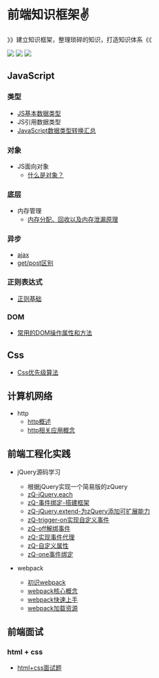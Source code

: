 # 前端知识框架:v:

》》建立知识框架，整理琐碎的知识，打造知识体系《《

[![](https://img.shields.io/badge/Note-JavaScript-important)](点击跳转的链接)	[![](https://img.shields.io/badge/Note-Css-blue)](点击跳转的链接) 	![](https://img.shields.io/badge/Note-计算机网络-blueviolet)



## JavaScript



### 类型

- [JS基本数据类型](https://github.com/ZHHHH9980/ZH-FEnote/blob/master/JavaScript/类型/JavaScript基本数据类型.md)
- JS引用数据类型
- [JavaScript数据类型转换汇总](https://github.com/ZHHHH9980/ZH-FEnote/blob/master/JavaScript/类型/JavaScript数据类型转换汇总.md)

### 对象

- JS面向对象
  - [什么是对象？](./JavaScript/对象/JS中的对象是什么？.md)



### 底层

- 内存管理
  - [内存分配、回收以及内存泄漏原理](./JavaScript/底层/内存管理与内存泄漏原理.md)



### 异步

- [ajax](./JavaScript/异步/AJAX.md)
- [get/post区别](./JavaScript/异步/get和post的区别.md)





### 正则表达式

- [正则基础](./JavaScript/正则表达式/正则基础.md)



### DOM

- [常用的DOM操作属性和方法](./JavaScript/DOM/常用的DOM操作属性和方法.md)



## Css

- [Css优先级算法](./Css/css优先级算法.md)





## 计算机网络

- http
  - [http概述](https://github.com/ZHHHH9980/ZH-FEnote/blob/master/计算机网络/http/http概述.md)
  - [http相关应用概念](https://github.com/ZHHHH9980/ZH-FEnote/blob/master/计算机网络/http/http相关应用概念.md)





## 前端工程化实践

- jQuery源码学习
  
  - 根据jQuery实现一个简易版的zQuery
  - [zQ-jQuery.each](./前端工程实践/jQuery源码学习/jQSC-jQuery.each.md)
  - [zQ-事件绑定-搭建框架](./前端工程实践/jQuery源码学习/jQSC-事件绑定-搭建框架.md)
  - [zQ-jQuery.extend-为zQuery添加可扩展能力](./前端工程实践/jQuery源码学习/jQSC-jQuery.extend.md)
  - [zQ-trigger-on实现自定义事件](./前端工程实践/jQuery源码学习/jQSC-自定义事件.md)
  - [zQ-off解绑事件](./前端工程实践/jQuery源码学习/jQSC-解绑事件.md)
  - [zQ-实现事件代理](./前端工程实践/jQuery源码学习/jQSC-实现事件代理.md)
  - [zQ-自定义属性](./前端工程实践/jQuery源码学习/jQSC-自定义属性.md)
  - [zQ-one事件绑定](./前端工程实践/jQuery源码学习/jQSC-one事件绑定.md)



- webpack
  - [初识webpack](./前端工程实践/webpack/初识webpack.md)
  - [webpack核心概念](./前端工程实践/webpack/webpack核心概念.md)
  - [webpack快速上手](./前端工程实践/webpack/webpack快速上手.md)
  - [webpack加载资源](./前端工程实践/webpack/webpack加载资源.md)



## 前端面试

### html + css

- [html+css面试题](./前端面试/html+css面试题.md)





